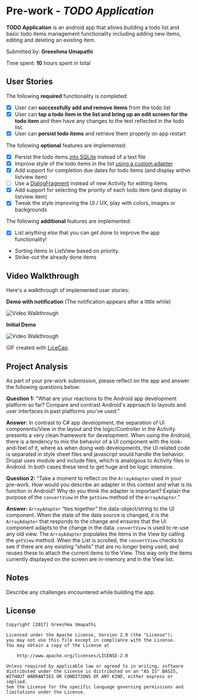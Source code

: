 # Pre-work - *TODO Application*

**TODO Application** is an android app that allows building a todo list and basic todo items management functionality including adding new items, editing and deleting an existing item.

Submitted by: **Greeshma Umapathi**

Time spent: **10** hours spent in total

## User Stories

The following **required** functionality is completed:

* [x] User can **successfully add and remove items** from the todo list
* [x] User can **tap a todo item in the list and bring up an edit screen for the todo item** and then have any changes to the text reflected in the todo list.
* [x] User can **persist todo items** and retrieve them properly on app restart

The following **optional** features are implemented:

* [x] Persist the todo items [into SQLite](http://guides.codepath.com/android/Persisting-Data-to-the-Device#sqlite) instead of a text file
* [x] Improve style of the todo items in the list [using a custom adapter](http://guides.codepath.com/android/Using-an-ArrayAdapter-with-ListView)
* [x] Add support for completion due dates for todo items (and display within listview item)
* [ ] Use a [DialogFragment](http://guides.codepath.com/android/Using-DialogFragment) instead of new Activity for editing items
* [x] Add support for selecting the priority of each todo item (and display in listview item)
* [x] Tweak the style improving the UI / UX, play with colors, images or backgrounds

The following **additional** features are implemented:

* [x] List anything else that you can get done to improve the app functionality!

- Sorting Items in ListView based on priority.
- Strike-out the already done items

## Video Walkthrough

Here's a walkthrough of implemented user stories:

**Demo with notification** (The notification appears after a little while)


<img src='http://i.imgur.com/qysl11A.gif' title='With notification' width='' alt='Video Walkthrough' />



**Initial Demo** 


<img src='http://i.imgur.com/b2oAcfS.gif' title='Initial submission' width='' alt='Video Walkthrough' />

GIF created with [LiceCap](http://www.cockos.com/licecap/).

## Project Analysis

As part of your pre-work submission, please reflect on the app and answer the following questions below:

**Question 1:** "What are your reactions to the Android app development platform so far? Compare and contrast Android's approach to layouts and user interfaces in past platforms you've used."

**Answer:** In contrast to C# app development, the separation of UI components/View in the layout and the logic/Controller in the Activity presents a very clean framework for development. 
When using the Android, there is a tendency to mix the behavior of a UI component with the look-and-feel of it, where as when doing web developments, the UI related code is separated in style sheet files and javascript would handle the behavior. 
Drupal uses module and include files, which is analogous to Activity files in Android. In both cases these tend to get huge and be logic intensive.

**Question 2:** "Take a moment to reflect on the `ArrayAdapter` used in your pre-work. How would you describe an adapter in this context and what is its function in Android? Why do you think the adapter is important? Explain the purpose of the `convertView` in the `getView` method of the `ArrayAdapter`."

**Answer:** `ArrayAdapter` “ties together” the data-object/string to the UI component. When the state of the data source is changed, it is the `ArrayAdapter` that responds to the change and ensures that the UI component adapts to the change in the data. 
`convertView` is used to re-use any old view. The `ArrayAdapter` populates the items in the View by calling the `getView` method. When the List is scrolled, the `convertView` checks to see if there are any existing “shells” that are no longer being used; and reuses these to attach the current items to the View. This way only the items currently displayed on the screen are in-memory and in the View list.


## Notes

Describe any challenges encountered while building the app.

## License

    Copyright [2017] Greeshma Umapathi

    Licensed under the Apache License, Version 2.0 (the "License");
    you may not use this file except in compliance with the License.
    You may obtain a copy of the License at

        http://www.apache.org/licenses/LICENSE-2.0

    Unless required by applicable law or agreed to in writing, software
    distributed under the License is distributed on an "AS IS" BASIS,
    WITHOUT WARRANTIES OR CONDITIONS OF ANY KIND, either express or implied.
    See the License for the specific language governing permissions and
    limitations under the License.
